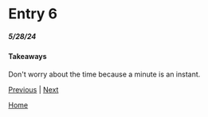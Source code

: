 # Entry 6
##### 5/28/24

#### Takeaways
Don't worry about the time because a minute is an instant. 



[Previous](entry05.md) | [Next](entry07.md)

[Home](../README.md)